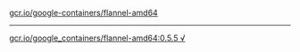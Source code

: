 [gcr.io/google-containers/flannel-amd64](https://hub.docker.com/r/sqeven/flannel-amd64/tags/) 

----
[gcr.io/google_containers/flannel-amd64:0.5.5 √](https://hub.docker.com/r/sqeven/flannel-amd64/tags/)

